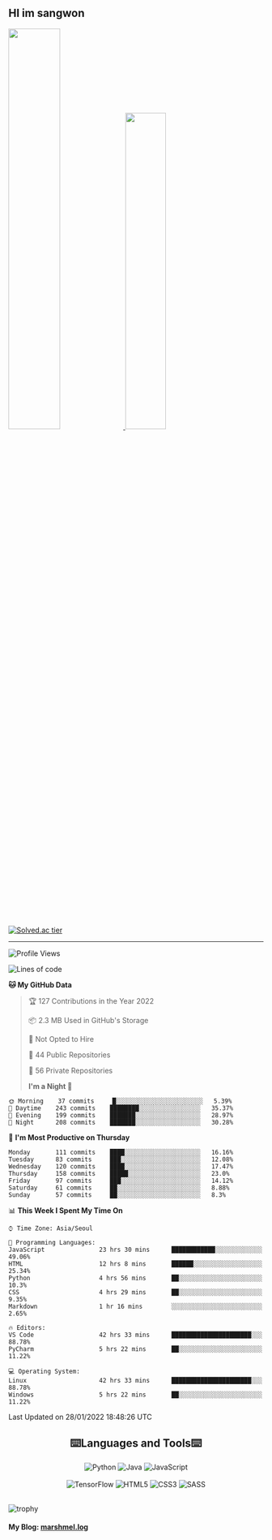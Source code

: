 ## HI im sangwon

<a href="#"> 
  <img src="https://github-readme-stats.vercel.app/api?username=s-wlii&theme=react&show_icons=true" width="45%">
</a>
<a href="#">
  <img src="https://github-readme-stats.vercel.app/api/top-langs/?username=s-wlii&theme=react&exclude_repo=Jagi,assignment&layout=compact" width="40%">
</a>

[![Solved.ac tier](http://mazassumnida.wtf/api/v2/generate_badge?boj=leo503801)](https://solved.ac/leo503801)

<hr>

<!--START_SECTION:waka-->

![Profile Views](http://img.shields.io/badge/Profile%20Views-30-blue)

![Lines of code](https://img.shields.io/badge/From%20Hello%20World%20I%27ve%20Written-341%20Thousand%20lines%20of%20code-blue)

**🐱 My GitHub Data**

> 🏆 127 Contributions in the Year 2022
>
> 📦 2.3 MB Used in GitHub's Storage
>
> 🚫 Not Opted to Hire
>
> 📜 44 Public Repositories
>
> 🔑 56 Private Repositories
>
> **I'm a Night 🦉**

```text
🌞 Morning    37 commits     █░░░░░░░░░░░░░░░░░░░░░░░░   5.39%
🌆 Daytime    243 commits    ████████░░░░░░░░░░░░░░░░░   35.37%
🌃 Evening    199 commits    ███████░░░░░░░░░░░░░░░░░░   28.97%
🌙 Night      208 commits    ███████░░░░░░░░░░░░░░░░░░   30.28%

```

📅 **I'm Most Productive on Thursday**

```text
Monday       111 commits    ████░░░░░░░░░░░░░░░░░░░░░   16.16%
Tuesday      83 commits     ███░░░░░░░░░░░░░░░░░░░░░░   12.08%
Wednesday    120 commits    ████░░░░░░░░░░░░░░░░░░░░░   17.47%
Thursday     158 commits    █████░░░░░░░░░░░░░░░░░░░░   23.0%
Friday       97 commits     ███░░░░░░░░░░░░░░░░░░░░░░   14.12%
Saturday     61 commits     ██░░░░░░░░░░░░░░░░░░░░░░░   8.88%
Sunday       57 commits     ██░░░░░░░░░░░░░░░░░░░░░░░   8.3%

```

📊 **This Week I Spent My Time On**

```text
⌚︎ Time Zone: Asia/Seoul

💬 Programming Languages:
JavaScript               23 hrs 30 mins      ████████████░░░░░░░░░░░░░   49.06%
HTML                     12 hrs 8 mins       ██████░░░░░░░░░░░░░░░░░░░   25.34%
Python                   4 hrs 56 mins       ██░░░░░░░░░░░░░░░░░░░░░░░   10.3%
CSS                      4 hrs 29 mins       ██░░░░░░░░░░░░░░░░░░░░░░░   9.35%
Markdown                 1 hr 16 mins        ░░░░░░░░░░░░░░░░░░░░░░░░░   2.65%

🔥 Editors:
VS Code                  42 hrs 33 mins      ██████████████████████░░░   88.78%
PyCharm                  5 hrs 22 mins       ██░░░░░░░░░░░░░░░░░░░░░░░   11.22%

💻 Operating System:
Linux                    42 hrs 33 mins      ██████████████████████░░░   88.78%
Windows                  5 hrs 22 mins       ██░░░░░░░░░░░░░░░░░░░░░░░   11.22%

```

Last Updated on 28/01/2022 18:48:26 UTC

<!--END_SECTION:waka-->

<div align="center">
  <h2>⌨️Languages and Tools⌨️</h2>
  <div align=flex>
    <img alt="Python" src="https://img.shields.io/badge/python-%2314354C.svg?style=for-the-badge&logo=python&logoColor=white"/>
    <img alt="Java" src="https://img.shields.io/badge/java-%23ED8B00.svg?style=for-the-badge&logo=java&logoColor=white"/>
    <img alt="JavaScript" src="https://img.shields.io/badge/javascript-%23FFFF00.svg?style=for-the-badge&logo=javascript&logoColor=darkblue"/>
  </div>
  <br>
  <div>
    <img alt="TensorFlow" src="https://img.shields.io/badge/TensorFlow-%23FF6F00.svg?style=for-the-badge&logo=TensorFlow&logoColor=white" />
    <img alt="HTML5" src="https://img.shields.io/badge/html5-%23E34F26.svg?style=for-the-badge&logo=html5&logoColor=white"/>
    <img alt="CSS3" src="https://img.shields.io/badge/css3-%231572B6.svg?style=for-the-badge&logo=css3&logoColor=white"/>
    <img alt="SASS" src="https://img.shields.io/badge/SASS-hotpink.svg?style=for-the-badge&logo=SASS&logoColor=white"/>
  </div>
</div>
<br>

![trophy](https://github-profile-trophy.vercel.app/?username=s-wlii&column=7&margin-w=15&margin-h=15)

#### My Blog: [marshmel.log](https://s-wlii.github.io/)

<!--
**Marshmellowon/Marshmellowon** is a ✨ _special_ ✨ repository because its `README.md` (this file) appears on your GitHub profile.

Here are some ideas to get you started:

- 🔭 I’m currently working on ...
- 🌱 I’m currently learning ...
- 👯 I’m looking to collaborate on ...
- 🤔 I’m looking for help with ...
- 💬 Ask me about ...
- 📫 How to reach me: ...
- 😄 Pronouns: ...
- ⚡ Fun fact: ...
-->
